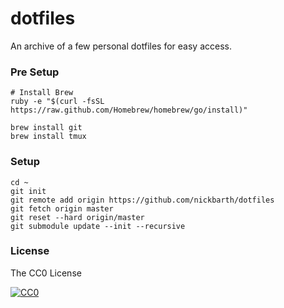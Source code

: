 # dotfiles

An archive of a few personal dotfiles for easy access.

### Pre Setup

```terminal
# Install Brew
ruby -e "$(curl -fsSL https://raw.github.com/Homebrew/homebrew/go/install)"

brew install git
brew install tmux
```

### Setup

```terminal
cd ~
git init
git remote add origin https://github.com/nickbarth/dotfiles
git fetch origin master
git reset --hard origin/master
git submodule update --init --recursive
```

### License
The CC0 License

[![CC0](http://i.creativecommons.org/l/zero/1.0/88x31.png)](http://creativecommons.org/publicdomain/zero/1.0/)

